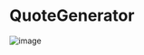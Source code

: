 # QuoteGenerator
![image](https://user-images.githubusercontent.com/39893286/90126600-a6603a80-dd83-11ea-8332-aba3283eb2a8.png)
